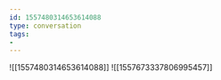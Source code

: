 ```yaml
---
id: 1557480314653614088
type: conversation
tags:
- 
---
```

![[1557480314653614088]]
![[1557673337806995457]]

